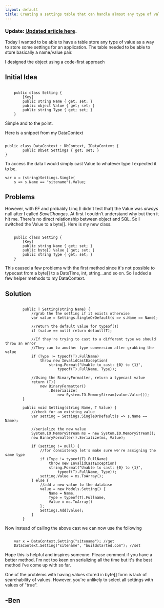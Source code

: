 ```yaml
---
layout: default
title: Creating a settings table that can handle almost any type of value
---
```


<p><h3>Update: <a href='http://buildstarted.com/2010/08/13/update-settings-table-with-extension-methods/'>Updated article here</a>.</h3></p>

<p>Today I wanted to be able to have a table store any type of value as a way to store some settings for an application.
The table needed to be able to store basically a name/value pair.</p>

<p>I designed the object using a code-first approach</p>

<h2>Initial Idea</h2>

<pre><code>
    public class Setting {
        [Key]
        public string Name { get; set; }
        public object Value { get; set; }
        public string Type { get; set; }
    }
</code></pre>

<p>Simple and to the point.</p>

<p>Here is a snippet from my DataContext</p>

<pre><code>
public class DataContext : DbContext, IDataContext {
        public DbSet<Setting> Settings { get; set; }
}
</code></pre>

<p>To access the data I would simply cast Value to whatever type I expected it to be.</p>

<p><code>var x = (string)Settings.Single(
    s => s.Name == "sitename").Value;</code></p>

<h2>Problems</h2>

<p>However, with EF and probably Linq (I didn't test that) the Value was <em>always</em> null after I called <em>SaveChanges</em>.
At first I couldn't understand why but then it hit me. There's no direct relationship between object and SQL. So I switched the Value to a byte[]. Here is my new class.</p>

<pre><code>
    public class Setting {
        [Key]
        public string Name { get; set; }
        public byte[] Value { get; set; }
        public string Type { get; set; }
    }
</code></pre>

<p>This caused a few problems with the first method since it's not possible to typecast from a byte[] to a DateTime, int, string...and so on. So I added a few helper methods to my DataContext.</p>

<h2>Solution</h2>

<pre><code>
        public T Setting<T>(string Name) {
            //grab the the setting if it exists otherwise
            var value = Settings.SingleOrDefault(s => s.Name == Name);

            //return the default value for typeof(T)
            if (value == null) return default(T);

            //If they're trying to cast to a different type we should throw an error
            //They can to another type conversion after grabbing the value
            if (Type != typeof(T).FullName)
                throw new InvalidCastException(
                    string.Format("Unable to cast: {0} to {1}",
                        typeof(T).FullName, Type));

            //Using the BinaryFormatter, return a typecast value
            return (T)(
                new BinaryFormatter()
                    .Deserialize(
                        new System.IO.MemoryStream(value.Value)));
        }

        public void Setting<T>(string Name, T Value) {
            //check for an existing value
            var setting = Settings.SingleOrDefault(s => s.Name == Name);

            //serialize the new value
            System.IO.MemoryStream ms = new System.IO.MemoryStream();
            new BinaryFormatter().Serialize(ms, Value);

            if (setting != null) {
                //for consistency let's make sure we're assigning the same type
                if (Type != typeof(T).FullName)
                    throw new InvalidCastException(
                    string.Format("Unable to cast: {0} to {1}", 
                        typeof(T).FullName, Type));
                setting.Value = ms.ToArray();
            } else {
                //add a new value to the database
                value = new Models.Setting() {
                    Name = Name,
                    Type = typeof(T).Fullname,
                    Value = ms.ToArray()
                };
                Settings.Add(value);
            }
        }
</code></pre>

<p>Now instead of calling the above cast we can now use the following</p>

<pre><code>
    var x = DataContext.Setting<string>("sitename"); //get
    DataContext.Setting<string>("sitename", "buildstarted.com"); //set
</code></pre>

<p>Hope this is helpful and inspires someone. Please comment if you have a better method. I'm not too keen on serializing all the time but it's the best method I've come up with so far.</p>

<p>One of the problems with having values stored in byte[] form is lack of searchability of values. However, you're unlikely to select all settings with values of "true".</p>

<h2>-Ben</h2>
